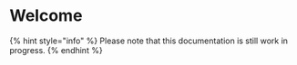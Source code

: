 # Welcome



{% hint style="info" %}
Please note that this documentation is still work in progress.
{% endhint %}

